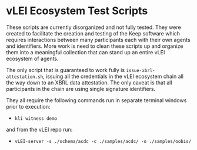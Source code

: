 # vLEI Ecosystem Test Scripts

These scripts are currently disorganized and not fully tested.  They were created to facilitate the creation and testing
of the Keep software which requires interactions between many participants each with their own agents and identifiers.  More
work is need to clean these scripts up and organize them into a meaningful collection that can stand up an entire vLEI
ecosystem of agents.

The only script that is guaranteed to work fully is `issue-xbrl-attestation.sh`, issuing all the credentials in the vLEI
ecosystem chain all the way down to an XBRL data attestation.  The only caveat is that all participants in the chain are
using single signature identifiers.

They all require the following commands run in separate terminal windows prior to execution:

* `kli witness demo`

and from the vLEI repo run:

* `vLEI-server -s ./schema/acdc -c ./samples/acdc/ -o ./samples/oobis/`
